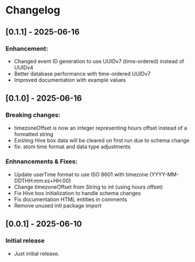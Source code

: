 # Changelog

## [0.1.1] - 2025-06-16
### Enhancement:
- Changed event ID generation to use UUIDv7 (time-ordered) instead of UUIDv4
- Better database performance with time-ordered UUIDv7
- Improved documentation with example values

## [0.1.0] - 2025-06-16
### Breaking changes:
- timezoneOffset is now an integer representing hours offset instead of a formatted string
- Existing Hive box data will be cleared on first run due to schema change
- fix: atom time format and data type adjustments

### Enhnancements & Fixes:
- Update userTime format to use ISO 8601 with timezone (YYYY-MM-DDTHH:mm:ss+HH:00)
- Change timezoneOffset from String to int (using hours offset)
- Fix Hive box initialization to handle schema changes
- Fix documentation HTML entities in comments
- Remove unused intl package import

## [0.0.1] - 2025-06-10
### Initial release
- Just initial release.
